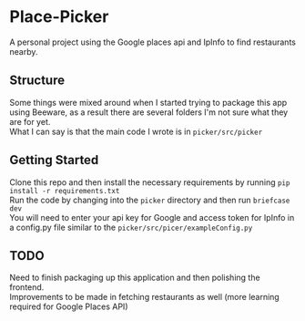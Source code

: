 # Place-Picker #
A personal project using the Google places api and IpInfo to find restaurants nearby. <br />

## Structure ##
Some things were mixed around when I started trying to package this app using Beeware,
as a result there are several folders I'm not sure what they are for yet. <br />
What I can say is that the main code I wrote is in `picker/src/picker` <br />

## Getting Started ##
Clone this repo and then install the necessary requirements by running `pip install -r requirements.txt` <br />
Run the code by changing into the `picker` directory and then run `briefcase dev` <br />
You will need to enter your api key for Google and access token for IpInfo in a config.py file similar to the `picker/src/picer/exampleConfig.py` <br />

## TODO ##
Need to finish packaging up this application and then polishing the frontend. <br />
Improvements to be made in fetching restaurants as well (more learning required for Google Places API) <br />
